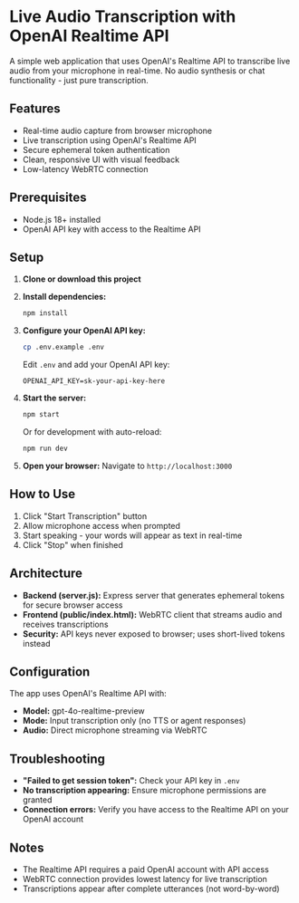 # Live Audio Transcription with OpenAI Realtime API

A simple web application that uses OpenAI's Realtime API to transcribe live audio from your microphone in real-time. No audio synthesis or chat functionality - just pure transcription.

## Features

- Real-time audio capture from browser microphone
- Live transcription using OpenAI's Realtime API
- Secure ephemeral token authentication
- Clean, responsive UI with visual feedback
- Low-latency WebRTC connection

## Prerequisites

- Node.js 18+ installed
- OpenAI API key with access to the Realtime API

## Setup

1. **Clone or download this project**

2. **Install dependencies:**
   ```bash
   npm install
   ```

3. **Configure your OpenAI API key:**
   ```bash
   cp .env.example .env
   ```
   Edit `.env` and add your OpenAI API key:
   ```
   OPENAI_API_KEY=sk-your-api-key-here
   ```

4. **Start the server:**
   ```bash
   npm start
   ```
   
   Or for development with auto-reload:
   ```bash
   npm run dev
   ```

5. **Open your browser:**
   Navigate to `http://localhost:3000`

## How to Use

1. Click "Start Transcription" button
2. Allow microphone access when prompted
3. Start speaking - your words will appear as text in real-time
4. Click "Stop" when finished

## Architecture

- **Backend (server.js):** Express server that generates ephemeral tokens for secure browser access
- **Frontend (public/index.html):** WebRTC client that streams audio and receives transcriptions
- **Security:** API keys never exposed to browser; uses short-lived tokens instead

## Configuration

The app uses OpenAI's Realtime API with:
- **Model:** gpt-4o-realtime-preview
- **Mode:** Input transcription only (no TTS or agent responses)
- **Audio:** Direct microphone streaming via WebRTC

## Troubleshooting

- **"Failed to get session token":** Check your API key in `.env`
- **No transcription appearing:** Ensure microphone permissions are granted
- **Connection errors:** Verify you have access to the Realtime API on your OpenAI account

## Notes

- The Realtime API requires a paid OpenAI account with API access
- WebRTC connection provides lowest latency for live transcription
- Transcriptions appear after complete utterances (not word-by-word)
